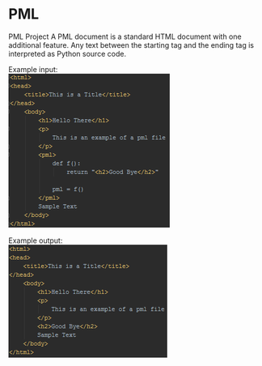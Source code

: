 PML
===
PML Project
A PML document is a standard HTML document with one additional feature. Any text between the starting <pml> tag and the ending </pml> tag is interpreted as Python source code.

Example input:  
![alt tag](https://raw.githubusercontent.com/adamgillfillan/PML/master/img/sample_input.png)

Example output:  
![alt tag](https://raw.githubusercontent.com/adamgillfillan/PML/master/img/sample_output.png)
